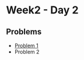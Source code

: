 # Week2 - Day 2

## Problems
- [Problem 1](https://leetcode.com/problems/count-complete-tree-nodes/description/?envType=problem-list-v2&envId=bit-manipulation)
- Problem 2
